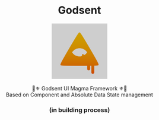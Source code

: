 <div align="center">
    <h1>Godsent</h1>
    <img src="arts/logo-white.png" width="150" height="150">

🏺⚜️ Godsent UI Magma Framework ⚜️🏺 <br>
Based on Component and Absolute Data State management <br>
<h3>(in building process)</h3>

</div>